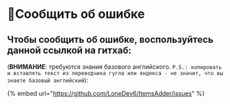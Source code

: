 # 🐞Сообщить об ошибке

## Чтобы сообщить об ошибке, воспользуйтесь данной ссылкой на гитхаб:

(**ВНИМАНИЕ**: требуются знания базового английского. `P.S.: копировать и вставлять текст из переводчика гугла или яндекса - не значит, что вы знаете базовый английский`): 

{% embed url="https://github.com/LoneDev6/ItemsAdder/issues" %}

